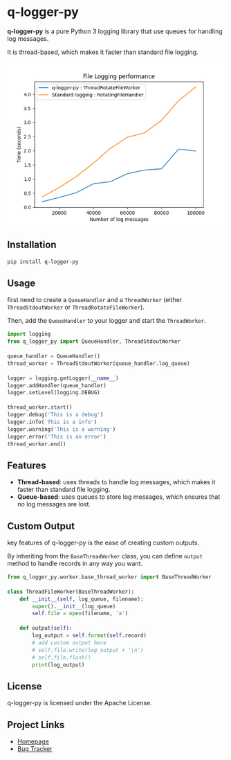 # q-logger-py

**q-logger-py** is a pure Python 3 logging library that use queues for handling log messages. 

It is thread-based, which makes it faster than standard file logging.

![](https://github.com/minwook-shin/q-logger-py/blob/main/speed_benchmark_figure.png?raw=true)

## Installation

```bash
pip install q-logger-py
```

## Usage

first need to create a `QueueHandler` and a `ThreadWorker` (either `ThreadStdoutWorker` or `ThreadRotateFileWorker`). 

Then, add the `QueueHandler` to your logger and start the `ThreadWorker`.

```python
import logging
from q_logger_py import QueueHandler, ThreadStdoutWorker

queue_handler = QueueHandler()
thread_worker = ThreadStdoutWorker(queue_handler.log_queue)

logger = logging.getLogger(__name__)
logger.addHandler(queue_handler)
logger.setLevel(logging.DEBUG)

thread_worker.start()
logger.debug('This is a debug')
logger.info('This is a info')
logger.warning('This is a warning')
logger.error('This is an error')
thread_worker.end()
```

## Features

- **Thread-based**: uses threads to handle log messages, which makes it faster than standard file logging.
- **Queue-based**: uses queues to store log messages, which ensures that no log messages are lost.

## Custom Output

key features of q-logger-py is the ease of creating custom outputs. 

By inheriting from the `BaseThreadWorker` class, you can define `output` method to handle records in any way you want. 

```python
from q_logger_py.worker.base_thread_worker import BaseThreadWorker

class ThreadFileWorker(BaseThreadWorker):
    def __init__(self, log_queue, filename):
        super().__init__(log_queue)
        self.file = open(filename, 'a')

    def output(self):
        log_output = self.format(self.record)
        # add custom output here
        # self.file.write(log_output + '\n')
        # self.file.flush()
        print(log_output)
```

## License

q-logger-py is licensed under the Apache License.

## Project Links

- [Homepage](https://github.com/minwook-shin/q-logger-py)
- [Bug Tracker](https://github.com/minwook-shin/q-logger-py/issues)
